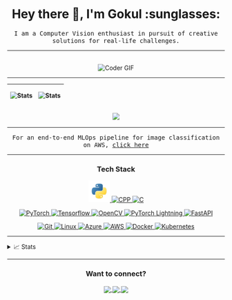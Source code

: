 <div align="center">
    <h1>Hey there 👋, I'm Gokul :sunglasses:</h1>
</div>

<p align="center">
  <samp>
    I am a Computer Vision enthusiast in pursuit of creative solutions for real-life challenges.
  </samp>
</p>

---

<p align="center">
  <br>
  <img src="https://media.giphy.com/media/SWoSkN6DxTszqIKEqv/giphy.gif" alt="Coder GIF" height="300">
  <br>
</p>

---

| <p align="center"> <img src="https://github-stats-alpha.vercel.app/api?username=gokul-pv" alt="Stats" style="width:100%"></p> | <p align="center"> <img src="https://github-readme-streak-stats.herokuapp.com/?user=gokul-pv" alt="Stats" style="width:100%"></p> |
| --- | --- |

<p align="center">
    <img src="https://github-profile-trophy.vercel.app/?username=gokul-pv">
</p>

---

<p align="center">
  <samp>
    For an end-to-end MLOps pipeline for image classification on AWS, <a href="https://github.com/Project-Kidu/code-repo">click here</a>
  </samp>
</p>

---

<h3 align="center">Tech Stack</h3>
<p align="center">
  <a href="https://www.python.org/">
    <img alt="Python" height="50" src="https://raw.githubusercontent.com/github/explore/80688e429a7d4ef2fca1e82350fe8e3517d3494d/topics/python/python.png" />
  </a>
    <a href="https://isocpp.org/">
    <img alt="CPP" height="50" src="https://cdn.jsdelivr.net/gh/devicons/devicon/icons/cplusplus/cplusplus-original.svg" />
  </a>
  </a>
    <a href="https://www.cprogramming.com/">
    <img alt="C" height="50" src="https://cdn.jsdelivr.net/gh/devicons/devicon/icons/c/c-original.svg" />
  </a>
</p>


<p align="center">
  <a href="https://pytorch.org/">
    <img alt="PyTorch" height="50" src="https://cdn.jsdelivr.net/gh/devicons/devicon/icons/pytorch/pytorch-original-wordmark.svg" /> 
  </a>
  <a href="https://www.tensorflow.org/">
    <img alt="Tensorflow" height="50" src="https://cdn.jsdelivr.net/gh/devicons/devicon/icons/tensorflow/tensorflow-original-wordmark.svg" />
  </a>
  <a href="https://www.opencv.org/">
    <img alt="OpenCV" height="50" src="https://cdn.jsdelivr.net/gh/devicons/devicon/icons/opencv/opencv-original-wordmark.svg" />
  </a>
  <a href="https://www.pytorchlightning.ai/">
    <img align="top" alt="PyTorch Lightning" height="40" src="https://encrypted-tbn0.gstatic.com/images?q=tbn:ANd9GcSIw_VKNCk3-fKjROz5mqQarrqfC1toSpb2FPw_ecGhNiMlFoZlSwx1ZSd0-4hwxxATM-A&usqp=CAU">
  </a>
  <a href="https://fastapi.tiangolo.com/">
    <img alt="FastAPI" height="50" src="https://cdn.jsdelivr.net/gh/devicons/devicon/icons/fastapi/fastapi-original-wordmark.svg" />
  </a>
</p>


<p align="center">
  <a href="https://git-scm.com/">
    <img alt="Git" height="50" src="https://cdn.jsdelivr.net/gh/devicons/devicon/icons/git/git-original-wordmark.svg" />
  </a>
  <a href="https://www.linux.org/">      
    <img alt="Linux" height="50" src="https://cdn.jsdelivr.net/gh/devicons/devicon/icons/linux/linux-original.svg" />
  </a>
  <a href="https://azure.microsoft.com/en-us">      
    <img alt="Azure" height="50" src="https://cdn.jsdelivr.net/gh/devicons/devicon/icons/azure/azure-original.svg" />
  </a>
  <a href="https://aws.amazon.com/">      
    <img alt="AWS" height="50" src="https://cdn3.iconfinder.com/data/icons/font-awesome-brands/640/aws-256.png" />
  </a>
  <a href="https://www.docker.com/">      
    <img alt="Docker" height="50" src="https://cdn.jsdelivr.net/gh/devicons/devicon/icons/docker/docker-original-wordmark.svg" />
  </a>
  <a href="https://kubernetes.io/">      
    <img alt="Kubernetes" height="50" src="https://cdn.jsdelivr.net/gh/devicons/devicon/icons/kubernetes/kubernetes-plain-wordmark.svg" />
  </a>      
</p>
 
 ---

<details>
<summary>📈 Stats</summary>
<p align="center">
  <p>My Github Stats</p>
  <img src="https://komarev.com/ghpvc/?username=gokul-pv"><br>
  <img src="http://github-profile-summary-cards.vercel.app/api/cards/profile-details?username=gokul-pv">
</p>
</details>

---

<h3 align="center">Want to connect?</h3>
<p align="center">
  <a href="https://www.linkedin.com/in/gokul-vijayakrishnan/">
      <img align="center" height="30" src="https://cdn2.iconfinder.com/data/icons/social-icon-3/512/social_style_3_in-306.png"/>
  </a>
  <a href="https://github.com/gokul-pv">
      <img align="center" height="30" src="https://cdn4.iconfinder.com/data/icons/ionicons/512/icon-social-github-256.png"/>
  </a>
  <a href="https://www.youtube.com/@gokul_pv ">
      <img align="center" height="30" src="https://cdn1.iconfinder.com/data/icons/logotypes/32/youtube-512.png"/>
  </a>
</p>
